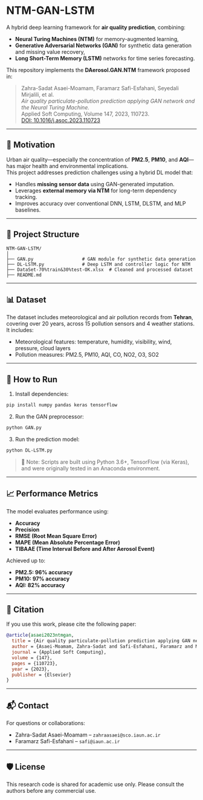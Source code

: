 
# NTM-GAN-LSTM

A hybrid deep learning framework for **air quality prediction**, combining:
- **Neural Turing Machines (NTM)** for memory-augmented learning,
- **Generative Adversarial Networks (GAN)** for synthetic data generation and missing value recovery,
- **Long Short-Term Memory (LSTM)** networks for time series forecasting.

This repository implements the **DAerosol.GAN.NTM** framework proposed in:

> Zahra-Sadat Asaei-Moamam, Faramarz Safi-Esfahani, Seyedali Mirjalili, et al.  
> *Air quality particulate-pollution prediction applying GAN network and the Neural Turing Machine.*  
> Applied Soft Computing, Volume 147, 2023, 110723.  
> [DOI: 10.1016/j.asoc.2023.110723](https://doi.org/10.1016/j.asoc.2023.110723)

---

## 🧠 Motivation

Urban air quality—especially the concentration of **PM2.5**, **PM10**, and **AQI**—has major health and environmental implications.  
This project addresses prediction challenges using a hybrid DL model that:

- Handles **missing sensor data** using GAN-generated imputation.
- Leverages **external memory via NTM** for long-term dependency tracking.
- Improves accuracy over conventional DNN, LSTM, DLSTM, and MLP baselines.

---

## 📁 Project Structure

```
NTM-GAN-LSTM/
│
├── GAN.py                  # GAN module for synthetic data generation
├── DL-LSTM.py              # Deep LSTM and controller logic for NTM
├── DataSet-70%train&30%test-OK.xlsx  # Cleaned and processed dataset
├── README.md
```

---

## 📊 Dataset

The dataset includes meteorological and air pollution records from **Tehran**, covering over 20 years, across 15 pollution sensors and 4 weather stations. It includes:

- Meteorological features: temperature, humidity, visibility, wind, pressure, cloud layers
- Pollution measures: PM2.5, PM10, AQI, CO, NO2, O3, SO2

---

## 🚀 How to Run

1. Install dependencies:
```bash
pip install numpy pandas keras tensorflow
```

2. Run the GAN preprocessor:
```bash
python GAN.py
```

3. Run the prediction model:
```bash
python DL-LSTM.py
```

> 📝 Note: Scripts are built using Python 3.6+, TensorFlow (via Keras), and were originally tested in an Anaconda environment.

---

## 📈 Performance Metrics

The model evaluates performance using:
- **Accuracy**
- **Precision**
- **RMSE (Root Mean Square Error)**
- **MAPE (Mean Absolute Percentage Error)**
- **TIBAAE (Time Interval Before and After Aerosol Event)**

Achieved up to:
- **PM2.5: 96% accuracy**
- **PM10: 97% accuracy**
- **AQI: 82% accuracy**

---

## 📌 Citation

If you use this work, please cite the following paper:

```bibtex
@article{asaei2023ntmgan,
  title = {Air quality particulate-pollution prediction applying GAN network and the Neural Turing Machine},
  author = {Asaei-Moamam, Zahra-Sadat and Safi-Esfahani, Faramarz and Mirjalili, Seyedali and Mohammadpour, Reza and Nadimi-Shahraki, Mohamad-Hosein},
  journal = {Applied Soft Computing},
  volume = {147},
  pages = {110723},
  year = {2023},
  publisher = {Elsevier}
}
```

---

## 📬 Contact

For questions or collaborations:

- Zahra-Sadat Asaei-Moamam – `zahraasaei@sco.iaun.ac.ir`  
- Faramarz Safi-Esfahani – `safi@iaun.ac.ir`

---

## 🛡 License

This research code is shared for academic use only. Please consult the authors before any commercial use.
